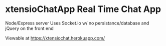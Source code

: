# xtensioChatApp Real Time Chat App
Node/Express server 
Uses Socket.io w/ no persistance/database and jQuery on the front end

Viewable at https://xtensiochat.herokuapp.com/
